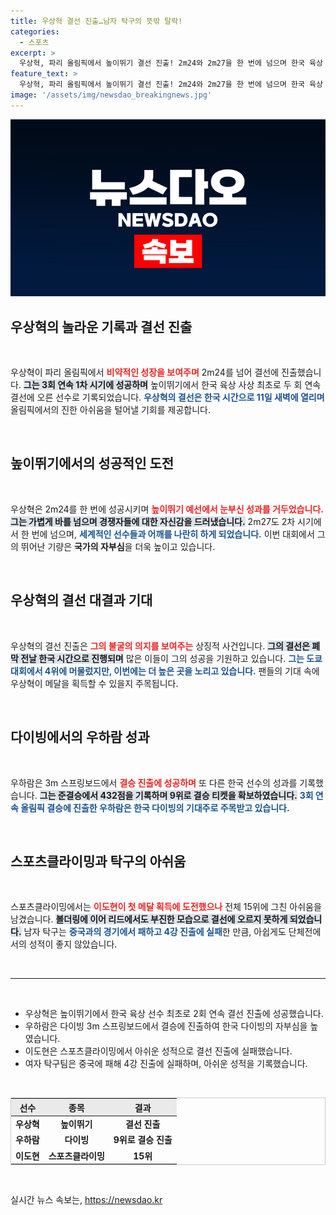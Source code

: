 ```yaml
---
title: 우상혁 결선 진출…남자 탁구의 뜻밖 탈락!
categories:
  - 스포츠
excerpt: >
  우상혁, 파리 올림픽에서 높이뛰기 결선 진출! 2m24와 2m27을 한 번에 넘으며 한국 육상 최초의 2회 연속 결선 행을 이뤘습니다. 과연 메달은? 다이빙 우하람도 결승 티켓 확보!
feature_text: >
  우상혁, 파리 올림픽에서 높이뛰기 결선 진출! 2m24와 2m27을 한 번에 넘으며 한국 육상 최초의 2회 연속 결선 행을 이뤘습니다. 과연 메달은? 다이빙 우하람도 결승 티켓 확보!
image: '/assets/img/newsdao_breakingnews.jpg'
---
```


<p><img src="/assets/img/newsdao_breakingnews.jpg" alt="flaretime 속보" /></p>

<h2 data-ke-size="size26">우상혁의 놀라운 기록과 결선 진출</h2>

<p data-ke-size="size16">&nbsp;</p>

<p>우상혁이 파리 올림픽에서 <b><span style="color: #ee2323;">비약적인 성장을 보여주며</span></b> 2m24를 넘어 결선에 진출했습니다. <b><span style="background-color: #21538527;">그는 3회 연속 1차 시기에 성공하며</span></b> 높이뛰기에서 한국 육상 사상 최초로 두 회 연속 결선에 오른 선수로 기록되었습니다. <b><span style="color: #1a5490;">우상혁의 결선은 한국 시간으로 11일 새벽에 열리며</span></b> 올림픽에서의 진한 아쉬움을 털어낼 기회를 제공합니다.</p>

<p data-ke-size="size16">&nbsp;</p>

<h2 data-ke-size="size26">높이뛰기에서의 성공적인 도전</h2>

<p data-ke-size="size16">&nbsp;</p>

<p>우상혁은 2m24를 한 번에 성공시키며 <b><span style="color: #ee2323;">높이뛰기 예선에서 눈부신 성과를 거두었습니다.</span></b> <b><span style="background-color: #21538527;">그는 가볍게 바를 넘으며 경쟁자들에 대한 자신감을 드러냈습니다.</span></b> 2m27도 2차 시기에서 한 번에 넘으며, <b><span style="color: #1a5490;">세계적인 선수들과 어깨를 나란히 하게 되었습니다.</span></b> 이번 대회에서 그의 뛰어난 기량은 <b>국가의 자부심</b>을 더욱 높이고 있습니다.</p>

<p data-ke-size="size16">&nbsp;</p>

<h2 data-ke-size="size26">우상혁의 결선 대결과 기대</h2>

<p data-ke-size="size16">&nbsp;</p>

<p>우상혁의 결선 진출은 <b><span style="color: #ee2323;">그의 불굴의 의지를 보여주는</span></b> 상징적 사건입니다. <b><span style="background-color: #21538527;">그의 결선은 폐막 전날 한국 시간으로 진행되며</span></b> 많은 이들이 그의 성공을 기원하고 있습니다. <b><span style="color: #1a5490;">그는 도쿄 대회에서 4위에 머물렀지만, 이번에는 더 높은 곳을 노리고 있습니다.</span></b> 팬들의 기대 속에 우상혁이 메달을 획득할 수 있을지 주목됩니다.</p>

<p data-ke-size="size16">&nbsp;</p>

<h2 data-ke-size="size26">다이빙에서의 우하람 성과</h2>

<p data-ke-size="size16">&nbsp;</p>

<p>우하람은 3m 스프링보드에서 <b><span style="color: #ee2323;">결승 진출에 성공하며</span></b> 또 다른 한국 선수의 성과를 기록했습니다. <b><span style="background-color: #21538527;">그는 준결승에서 432점을 기록하며 9위로 결승 티켓을 확보하였습니다.</span></b> <b><span style="color: #1a5490;">3회 연속 올림픽 결승에 진출한 우하람은 한국 다이빙의 기대주로 주목받고 있습니다.</span></b></p>

<p data-ke-size="size16">&nbsp;</p>

<h2 data-ke-size="size26">스포츠클라이밍과 탁구의 아쉬움</h2>

<p data-ke-size="size16">&nbsp;</p>

<p>스포츠클라이밍에서는 <b><span style="color: #ee2323;">이도현이 첫 메달 획득에 도전했으나</span></b> 전체 15위에 그친 아쉬움을 남겼습니다. <b><span style="background-color: #21538527;">볼더링에 이어 리드에서도 부진한 모습으로 결선에 오르지 못하게 되었습니다.</span></b> 남자 탁구는 <b><span style="color: #1a5490;">중국과의 경기에서 패하고 4강 진출에 실패</span></b>한 만큼, 아쉽게도 단체전에서의 성적이 좋지 않았습니다.</p>

<p data-ke-size="size16">&nbsp;</p>

<hr>

<p data-ke-size="size16">&nbsp;</p>

<ul>
  <li>우상혁은 높이뛰기에서 한국 육상 선수 최초로 2회 연속 결선 진출에 성공했습니다.</li>
  <li>우하람은 다이빙 3m 스프링보드에서 결승에 진출하여 한국 다이빙의 자부심을 높였습니다.</li>
  <li>이도현은 스포츠클라이밍에서 아쉬운 성적으로 결선 진출에 실패했습니다.</li>
  <li>여자 탁구팀은 중국에 패해 4강 진출에 실패하며, 아쉬운 성적을 기록했습니다.</li>
</ul>

<p data-ke-size="size16">&nbsp;</p>

<table style="width: 100%; border: 1px solid #ccc;">
  <thead>
    <tr>
      <th style="text-align: center; background-color: #eaeaea;">선수</th>
      <th style="text-align: center; background-color: #eaeaea;">종목</th>
      <th style="text-align: center; background-color: #eaeaea;">결과</th>
    </tr>
  </thead>
  <tbody>
    <tr>
      <td style="text-align: center; height: 17px;"><b>우상혁</b></td>
      <td style="text-align: center; height: 17px;"><b>높이뛰기</b></td>
      <td style="text-align: center; height: 17px;"><b>결선 진출</b></td>
    </tr>
    <tr>
      <td style="text-align: center; height: 17px;"><b>우하람</b></td>
      <td style="text-align: center; height: 17px;"><b>다이빙</b></td>
      <td style="text-align: center; height: 17px;"><b>9위로 결승 진출</b></td>
    </tr>
    <tr>
      <td style="text-align: center; height: 17px;"><b>이도현</b></td>
      <td style="text-align: center; height: 17px;"><b>스포츠클라이밍</b></td>
      <td style="text-align: center; height: 17px;"><b>15위</b></td>
    </tr>
  </tbody>
</table>

<p data-ke-size="size16">&nbsp;</p>
실시간 뉴스 속보는, <a href="https://newsdao.kr" rel="dofollow">https://newsdao.kr</a>


